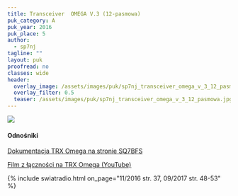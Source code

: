 ```yaml
---
title: Transceiver  OMEGA V.3 (12-pasmowa)
puk_category: A
puk_year: 2016
puk_place: 5
author: 
  - sp7nj
tagline: ""
layout: puk
proofread: no
classes: wide
header:
  overlay_image: /assets/images/puk/sp7nj_transceiver_omega_v_3_12_pasmowa.jpg
  overlay_filter: 0.5
  teaser: /assets/images/puk/sp7nj_transceiver_omega_v_3_12_pasmowa.jpg
---
```






 






![](assets/img/work-in-progress.jpg) 


#### Odnośniki

[Dokumentacja TRX Omega na stronie SQ7BFS](http://www.lukaszruta.pl/omega_dok.htm)

[Film z łączności na TRX Omega (YouTube)](https://www.youtube.com/watch?v=Sr82FwTC3DY)

 



{% include swiatradio.html on_page="11/2016 str. 37, 09/2017 str. 48-53" %}

 





 


